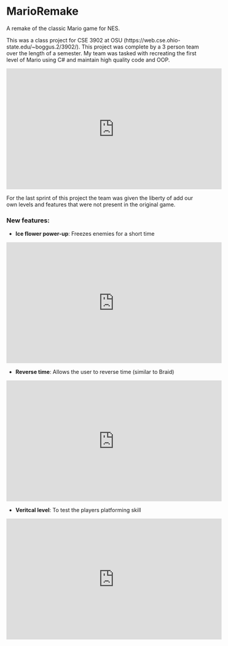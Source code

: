 # MarioRemake
A remake of the classic Mario game for NES.

<p>This was a class project for CSE 3902 at OSU (https://web.cse.ohio-state.edu/~boggus.2/3902/). This project was complete by a 3 person team over the length of a semester.
My team was tasked with recreating the first level of Mario using C# and maintain high quality code and OOP.</p>

<iframe width="560" height="315" src="https://www.youtube.com/embed/BXWmQbYvASM" frameborder="0" allow="accelerometer; autoplay; clipboard-write; encrypted-media; gyroscope; picture-in-picture" allowfullscreen></iframe>

<p> 
 
  
  
</p>




<p>For the last sprint of this project the team was given the liberty of add our own levels and features that were not present
in the original game.</p>


### **New features:**
* <b>Ice flower power-up</b>: Freezes enemies for a short time

<iframe width="560" height="315" src="https://www.youtube.com/embed/Qo-ijEslcdc" frameborder="0" allow="accelerometer; autoplay; clipboard-write; encrypted-media; gyroscope; picture-in-picture" allowfullscreen></iframe>

* <b>Reverse time</b>: Allows the user to reverse time (similar to Braid)

<iframe width="560" height="315" src="https://www.youtube.com/embed/vXtLWfkv814" frameborder="0" allow="accelerometer; autoplay; clipboard-write; encrypted-media; gyroscope; picture-in-picture" allowfullscreen></iframe>

* <b>Veritcal level</b>: To test the players platforming skill

<iframe width="560" height="315" src="https://www.youtube.com/embed/jpzotaU507Q" frameborder="0" allow="accelerometer; autoplay; clipboard-write; encrypted-media; gyroscope; picture-in-picture" allowfullscreen></iframe>
